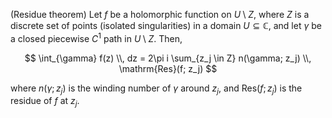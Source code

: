 (Residue theorem) Let $f$ be a holomorphic function on $U \setminus Z$, where $Z$ is a discrete set of points (isolated singularities) in a domain $U\subseteq \mathbb{C}$, and let $\gamma$ be a closed piecewise $C^1$ path in $U \setminus Z$. Then,

$$
\int_{\gamma} f(z) \\, dz = 2\pi i \sum_{z_j \in Z} n(\gamma; z_j) \\, \mathrm{Res}(f; z_j)
$$

where $n(\gamma; z_j)$ is the winding number of $\gamma$ around $z_j$, and $\mathrm{Res}(f; z_j)$ is the residue of $f$ at $z_j$.
